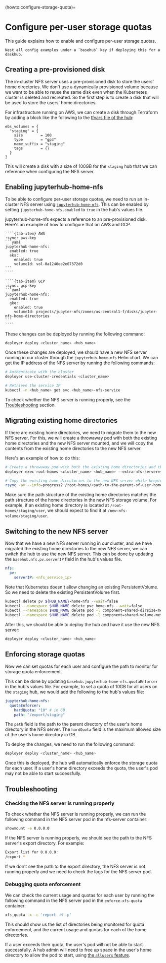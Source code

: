 (howto:configure-storage-quota)=
# Configure per-user storage quotas

This guide explains how to enable and configure per-user storage quotas.

```{note}
Nest all config examples under a `basehub` key if deploying this for a daskhub.
```

## Creating a pre-provisioned disk

The in-cluster NFS server uses a pre-provisioned disk to store the users' home directories. We don't use a dynamically provisioned volume because we want to be able to reuse the same disk even when the Kubernetes cluster is deleted and recreated. So the first step is to create a disk that will be used to store the users' home directories.

For infrastructure running on AWS, we can create a disk through Terraform by adding a block like the following to the [tfvars file of the hub](https://github.com/2i2c-org/infrastructure/tree/main/terraform/aws/projects):

```hcl
ebs_volumes = {
  "staging" = {
    size        = 100
    type        = "gp3"
    name_suffix = "staging"
    tags        = {}
  }
}
```

This will create a disk with a size of 100GB for the `staging` hub that we can reference when configuring the NFS server.

## Enabling jupyterhub-home-nfs

To be able to configure per-user storage quotas, we need to run an in-cluster NFS server using [`jupyterhub-home-nfs`](https://github.com/sunu/jupyterhub-home-nfs). This can be enabled by setting `jupyterhub-home-nfs.enabled` to `true` in the hub's values file.

jupyterhub-home-nfs expects a reference to an pre-provisioned disk. Here's an example of how to configure that on AWS and GCP.

`````{tab-set}
````{tab-item} AWS
:sync: aws-key
```yaml
jupyterhub-home-nfs:
  enabled: true
  eks:
    enabled: true
    volumeId: vol-0a1246ee2e07372d0
```
````

````{tab-item} GCP
:sync: gcp-key
```yaml
jupyterhub-home-nfs:
  enabled: true
  gke:
    enabled: true
    volumeId: projects/jupyter-nfs/zones/us-central1-f/disks/jupyter-nfs-home-directories
```
````
`````

These changes can be deployed by running the following command:

```bash
deployer deploy <cluster_name> <hub_name>
```

Once these changes are deployed, we should have a new NFS server running in our cluster through the `jupyterhub-home-nfs` Helm chart. We can get the IP address of the NFS server by running the following commands:

```bash
# Authenticate with the cluster
deployer use-cluster-credentials <cluster_name>

# Retrieve the service IP
kubectl -n <hub_name> get svc <hub_name>-nfs-service
```

To check whether the NFS server is running properly, see the [Troubleshooting](#troubleshooting) section.

## Migrating existing home directories

If there are existing home directories, we need to migrate them to the new NFS server. For this, we will create a throwaway pod with both the existing home directories and the new NFS server mounted, and we will copy the contents from the existing home directories to the new NFS server.

Here's an example of how to do this:

```bash
# Create a throwaway pod with both the existing home directories and the new NFS server mounted
deployer exec root-homes <cluster_name> <hub_name> --extra-nfs-server=<nfs_service_ip> --extra-nfs-base-path=/ --extra-nfs-mount-path=/new-nfs-volume

# Copy the existing home directories to the new NFS server while keeping the original permissions
rsync -av --info=progress2 /root-homes/<path-to-the-parent-of-user-home-directories> /new-nfs-volume/
```

Make sure the path structure of the existing home directories matches the path structure of the home directories in the new NFS storage volume. For example, if an existing home directory is located at `/root-homes/staging/user`, we should expect to find it at `/new-nfs-volume/staging/user`.

## Switching to the new NFS server

Now that we have a new NFS server running in our cluster, and we have migrated the existing home directories to the new NFS server, we can switch the hub to use the new NFS server. This can be done by updating the `basehub.nfs.pv.serverIP` field in the hub's values file.

```yaml
nfs:
  pv:
    serverIP: <nfs_service_ip>
```

Note that Kubernetes doesn't allow changing an existing PersistentVolume. So we need to delete the existing PersistentVolume first.

```bash
kubectl delete pv ${HUB_NAME}-home-nfs --wait=false
kubectl --namespace $HUB_NAME delete pvc home-nfs --wait=false
kubectl --namespace $HUB_NAME delete pod -l component=shared-dirsize-metrics
kubectl --namespace $HUB_NAME delete pod -l component=shared-volume-metrics
```

After this, we should be able to deploy the hub and have it use the new NFS server:

```bash
deployer deploy <cluster_name> <hub_name>
```

## Enforcing storage quotas

Now we can set quotas for each user and configure the path to monitor for storage quota enforcement.

This can be done by updating `basehub.jupyterhub-home-nfs.quotaEnforcer` in the hub's values file. For example, to set a quota of 10GB for all users on the `staging` hub, we would add the following to the hub's values file:

```yaml
jupyterhub-home-nfs:
  quotaEnforcer:
    hardQuota: "10" # in GB
    path: "/export/staging"
```

The `path` field is the path to the parent directory of the user's home directory in the NFS server. The `hardQuota` field is the maximum allowed size of the user's home directory in GB.

To deploy the changes, we need to run the following command:

```bash
deployer deploy <cluster_name> <hub_name>
```

Once this is deployed, the hub will automatically enforce the storage quota for each user. If a user's home directory exceeds the quota, the user's pod may not be able to start successfully.

## Troubleshooting

### Checking the NFS server is running properly

To check whether the NFS server is running properly, we can run the following command in the NFS server pod in the nfs-server container:

```bash
showmount -e 0.0.0.0
```

If the NFS server is running properly, we should see the path to the NFS server's export directory. For example:

```bash
Export list for 0.0.0.0:
/export *
```

If we don't see the path to the export directory, the NFS server is not running properly and we need to check the logs for the NFS server pod.

### Debugging quota enforcement

We can check the current usage and quotas for each user by running the following command in the NFS server pod in the `enforce-xfs-quota` container:

```bash
xfs_quota -x -c 'report -N -p'
```

This should show us the list of directories being monitored for quota enforcement, and the current usage and quotas for each of the home directories.

If a user exceeds their quota, the user's pod will not be able to start successfully. A hub admin will need to free up space in the user's home directory to allow the pod to start, using [the `allusers` feature](topic:storage:allusers).
